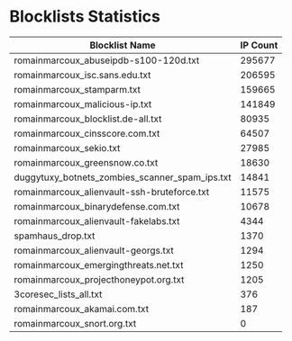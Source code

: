 # Blocklists Statistics
| Blocklist Name | IP Count |
|----|----|
| romainmarcoux_abuseipdb-s100-120d.txt | 295677 |
| romainmarcoux_isc.sans.edu.txt | 206595 |
| romainmarcoux_stamparm.txt | 159665 |
| romainmarcoux_malicious-ip.txt | 141849 |
| romainmarcoux_blocklist.de-all.txt | 80935 |
| romainmarcoux_cinsscore.com.txt | 64507 |
| romainmarcoux_sekio.txt | 27985 |
| romainmarcoux_greensnow.co.txt | 18630 |
| duggytuxy_botnets_zombies_scanner_spam_ips.txt | 14841 |
| romainmarcoux_alienvault-ssh-bruteforce.txt | 11575 |
| romainmarcoux_binarydefense.com.txt | 10678 |
| romainmarcoux_alienvault-fakelabs.txt | 4344 |
| spamhaus_drop.txt | 1370 |
| romainmarcoux_alienvault-georgs.txt | 1294 |
| romainmarcoux_emergingthreats.net.txt | 1250 |
| romainmarcoux_projecthoneypot.org.txt | 1205 |
| 3coresec_lists_all.txt | 376 |
| romainmarcoux_akamai.com.txt | 187 |
| romainmarcoux_snort.org.txt | 0 |
